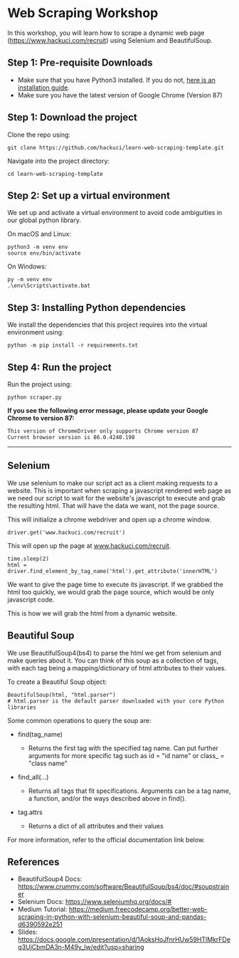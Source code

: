 # Web Scraping Workshop
In this workshop, you will learn how to scrape a dynamic web page (https://www.hackuci.com/recruit) using Selenium and BeautifulSoup.

## Step 1: Pre-requisite Downloads
- Make sure that you have Python3 installed. If you do not, [here is an installation guide](https://realpython.com/installing-python/).
- Make sure you have the latest version of Google Chrome (Version 87)

## Step 1: Download the project
Clone the repo using:
```
git clone https://github.com/hackuci/learn-web-scraping-template.git
```
Navigate into the project directory:
```
cd learn-web-scraping-template
```

## Step 2: Set up a virtual environment 
We set up and activate a virtual environment to avoid code ambiguities in our 
global python library.

On macOS and Linux:
```
python3 -m venv env
source env/bin/activate
```
On Windows:
```
py -m venv env
.\env\Scripts\activate.bat
```

## Step 3: Installing Python dependencies
We install the dependencies that this project requires into the virtual environment using:
```
python -m pip install -r requirements.txt
```

## Step 4: Run the project
Run the project using:
```
python scraper.py
```

**If you see the following error message, please update your Google Chrome to version 87:**
```
This version of ChromeDriver only supports Chrome version 87
Current browser version is 86.0.4240.198
```

---

## Selenium 
We use selenium to make our script act as a client making requests to a website. This is important when scraping a javascript rendered web page as we need our script to wait for the website's javascript to execute and grab the resulting html. That will have the data we want, not the page source.

This will initialize a chrome webdriver and open up a chrome window. 
```
driver.get('www.hackuci.com/recruit')
```
This will open up the page at www.hackuci.com/recruit.
```
time.sleep(2)
html = driver.find_element_by_tag_name('html').get_attribute('innerHTML')
```
We want to give the page time to execute its javascript. If we grabbed the html too quickly, we would grab the page source, which would be only javascript code.

This is how we will grab the html from a dynamic website.  

## Beautiful Soup 
We use BeautifulSoup4(bs4) to parse the html we get from selenium and make queries about it. You can think of this soup as a collection of tags, with each tag being a mapping/dictionary of html attributes to their values. 

To create a Beautiful Soup object:

    BeautifulSoup(html, "html.parser")
    # html.parser is the default parser downloaded with your core Python libraries

Some common operations to query the soup are:
- find(tag_name)
    - Returns the first tag with the specified tag name. Can put further arguments for more specific tag such as id = "id name" or class_ = "class name"

- find_all(...)
    - Returns all tags that fit specifications. Arguments can be a tag name, a function, and/or the ways described above in find().

- tag.attrs
    - Returns a dict of all attributes and their values

For more information, refer to the official documentation link below.

## References
- BeautifulSoup4 Docs: https://www.crummy.com/software/BeautifulSoup/bs4/doc/#soupstrainer
- Selenium Docs: https://www.seleniumhq.org/docs/#
- Medium Tutorial: https://medium.freecodecamp.org/better-web-scraping-in-python-with-selenium-beautiful-soup-and-pandas-d6390592e251
- Slides: https://docs.google.com/presentation/d/1AoksHoJfnrHUw59HTlMkrFDeq3UjCbmDA3n-M49y_lw/edit?usp=sharing